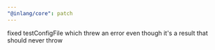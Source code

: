 ```yaml
---
"@inlang/core": patch
---
```


fixed testConfigFile which threw an error even though it's a result that should never throw
